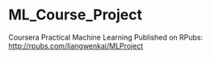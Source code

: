 # ML_Course_Project
Coursera Practical Machine Learning
Published on RPubs:
http://rpubs.com/liangwenkai/MLProject

